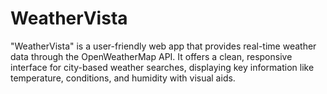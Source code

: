 # WeatherVista
"WeatherVista" is a user-friendly web app that provides real-time weather data through the OpenWeatherMap API. It offers a clean, responsive interface for city-based weather searches, displaying key information like temperature, conditions, and humidity with visual aids.
